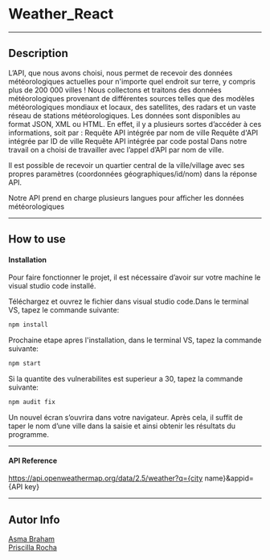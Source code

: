 # Weather_React

---

## Description
L’API, que nous avons choisi, nous permet de recevoir des données météorologiques actuelles pour n'importe quel endroit sur terre, y compris plus de 200 000 villes ! Nous collectons et traitons des données météorologiques provenant de différentes sources telles que des modèles météorologiques mondiaux et locaux, des satellites, des radars et un vaste réseau de stations météorologiques. Les données sont disponibles au format JSON, XML ou HTML.
En effet, il y a plusieurs sortes d’accéder à ces informations, soit par :
            Requête API intégrée par nom de ville
            Requête d'API intégrée par ID de ville
            Requête API intégrée par code postal
Dans notre travail on a choisi de travailler avec l’appel d’API par nom de ville.

Il est possible de recevoir un quartier central de la ville/village avec ses propres paramètres (coordonnées géographiques/id/nom) dans la réponse API. 

Notre API prend en charge plusieurs langues pour afficher les données météorologiques

---

## How to use

#### Installation
Pour faire fonctionner le projet, il est nécessaire d’avoir sur votre machine le visual studio code installé.

Téléchargez et ouvrez le fichier dans visual studio code.Dans le terminal VS, tapez le commande suivante:

```html
npm install
```
Prochaine etape apres l'installation, dans le terminal VS, tapez la commande suivante:

```html
npm start
```
Si la quantite des vulnerabilites est superieur a 30, tapez la commande suivante:

```html
npm audit fix
```
Un nouvel écran s’ouvrira dans votre navigateur.
Après cela, il suffit de taper le nom d’une ville dans la saisie et ainsi obtenir les résultats du programme.

---
#### API Reference
https://api.openweathermap.org/data/2.5/weather?q={city name}&appid={API key}

---

## Autor Info
<a href="mailto:Braham_asma@yahoo.fr">Asma Braham</a> <br>
<a href="mailto:pri.rm2310@gmail.com">Priscilla Rocha</a>
